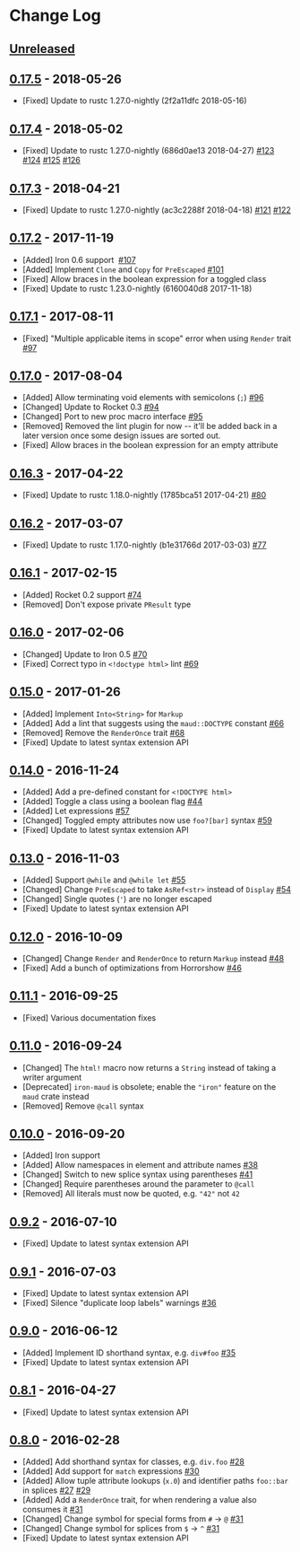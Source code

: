 # Change Log

## [Unreleased]

## [0.17.5] - 2018-05-26

- [Fixed] Update to rustc 1.27.0-nightly (2f2a11dfc 2018-05-16)

## [0.17.4] - 2018-05-02

- [Fixed] Update to rustc 1.27.0-nightly (686d0ae13 2018-04-27)
  [#123](https://github.com/lfairy/maud/issues/123)
  [#124](https://github.com/lfairy/maud/pull/124)
  [#125](https://github.com/lfairy/maud/issues/125)
  [#126](https://github.com/lfairy/maud/pull/126)

## [0.17.3] - 2018-04-21

- [Fixed] Update to rustc 1.27.0-nightly (ac3c2288f 2018-04-18)
  [#121](https://github.com/lfairy/maud/issues/121)
  [#122](https://github.com/lfairy/maud/pull/122)

## [0.17.2] - 2017-11-19

- [Added] Iron 0.6 support
  [#107](https://github.com/lfairy/maud/pull/107)
- [Added] Implement `Clone` and `Copy` for `PreEscaped`
  [#101](https://github.com/lfairy/maud/pull/101)
- [Fixed] Allow braces in the boolean expression for a toggled class
- [Fixed] Update to rustc 1.23.0-nightly (6160040d8 2017-11-18)

## [0.17.1] - 2017-08-11

- [Fixed] "Multiple applicable items in scope" error when using `Render` trait
  [#97](https://github.com/lfairy/maud/issues/97)

## [0.17.0] - 2017-08-04

- [Added] Allow terminating void elements with semicolons (`;`)
  [#96](https://github.com/lfairy/maud/pull/96)
- [Changed] Update to Rocket 0.3
  [#94](https://github.com/lfairy/maud/pull/94)
- [Changed] Port to new proc macro interface
  [#95](https://github.com/lfairy/maud/pull/95)
- [Removed] Removed the lint plugin for now -- it'll be added back in a later version once some design issues are sorted out.
- [Fixed] Allow braces in the boolean expression for an empty attribute

## [0.16.3] - 2017-04-22

- [Fixed] Update to rustc 1.18.0-nightly (1785bca51 2017-04-21)
  [#80](https://github.com/lfairy/maud/issues/80)

## [0.16.2] - 2017-03-07

- [Fixed] Update to rustc 1.17.0-nightly (b1e31766d 2017-03-03)
  [#77](https://github.com/lfairy/maud/issues/77)

## [0.16.1] - 2017-02-15

- [Added] Rocket 0.2 support
  [#74](https://github.com/lfairy/maud/pull/74)
- [Removed] Don't expose private `PResult` type

## [0.16.0] - 2017-02-06

- [Changed] Update to Iron 0.5
  [#70](https://github.com/lfairy/maud/issues/70)
- [Fixed] Correct typo in `<!doctype html>` lint
  [#69](https://github.com/lfairy/maud/issues/69)

## [0.15.0] - 2017-01-26

- [Added] Implement `Into<String>` for `Markup`
- [Added] Add a lint that suggests using the `maud::DOCTYPE` constant
  [#66](https://github.com/lfairy/maud/issues/66)
- [Removed] Remove the `RenderOnce` trait
  [#68](https://github.com/lfairy/maud/issues/68)
- [Fixed] Update to latest syntax extension API

## [0.14.0] - 2016-11-24

- [Added] Add a pre-defined constant for `<!DOCTYPE html>`
- [Added] Toggle a class using a boolean flag
  [#44](https://github.com/lfairy/maud/issues/44)
- [Added] Let expressions
  [#57](https://github.com/lfairy/maud/issues/57)
- [Changed] Toggled empty attributes now use `foo?[bar]` syntax
  [#59](https://github.com/lfairy/maud/issues/59)
- [Fixed] Update to latest syntax extension API


## [0.13.0] - 2016-11-03

- [Added] Support `@while` and `@while let`
  [#55](https://github.com/lfairy/maud/pull/55)
- [Changed] Change `PreEscaped` to take `AsRef<str>` instead of `Display`
  [#54](https://github.com/lfairy/maud/issues/54)
- [Changed] Single quotes (`'`) are no longer escaped
- [Fixed] Update to latest syntax extension API


## [0.12.0] - 2016-10-09

- [Changed] Change `Render` and `RenderOnce` to return `Markup` instead
  [#48](https://github.com/lfairy/maud/issues/48)
- [Fixed] Add a bunch of optimizations from Horrorshow
  [#46](https://github.com/lfairy/maud/issues/46)


## [0.11.1] - 2016-09-25

- [Fixed] Various documentation fixes


## [0.11.0] - 2016-09-24

- [Changed] The `html!` macro now returns a `String` instead of taking a writer argument
- [Deprecated] `iron-maud` is obsolete; enable the `"iron"` feature on the `maud` crate instead
- [Removed] Remove `@call` syntax


## [0.10.0] - 2016-09-20

- [Added] Iron support
- [Added] Allow namespaces in element and attribute names
  [#38](https://github.com/lfairy/maud/pull/38)
- [Changed] Switch to new splice syntax using parentheses
  [#41](https://github.com/lfairy/maud/issues/41)
- [Changed] Require parentheses around the parameter to `@call`
- [Removed] All literals must now be quoted, e.g. `"42"` not `42`


## [0.9.2] - 2016-07-10

- [Fixed] Update to latest syntax extension API


## [0.9.1] - 2016-07-03

- [Fixed] Update to latest syntax extension API
- [Fixed] Silence "duplicate loop labels" warnings
  [#36](https://github.com/lfairy/maud/issues/36)


## [0.9.0] - 2016-06-12

- [Added] Implement ID shorthand syntax, e.g. `div#foo`
  [#35](https://github.com/lfairy/maud/issues/35)
- [Fixed] Update to latest syntax extension API


## [0.8.1] - 2016-04-27

- [Fixed] Update to latest syntax extension API


## [0.8.0] - 2016-02-28

- [Added] Add shorthand syntax for classes, e.g. `div.foo`
  [#28](https://github.com/lfairy/maud/pull/28)
- [Added] Add support for `match` expressions
  [#30](https://github.com/lfairy/maud/pull/30)
- [Added] Allow tuple attribute lookups (`x.0`) and identifier paths `foo::bar` in splices
  [#27](https://github.com/lfairy/maud/pull/27)
  [#29](https://github.com/lfairy/maud/pull/29)
- [Added] Add a `RenderOnce` trait, for when rendering a value also consumes it
  [#31](https://github.com/lfairy/maud/pull/31)
- [Changed] Change symbol for special forms from `#` → `@`
  [#31](https://github.com/lfairy/maud/pull/31)
- [Changed] Change symbol for splices from `$` → `^`
  [#31](https://github.com/lfairy/maud/pull/31)
- [Fixed] Update to latest syntax extension API


[Unreleased]: https://github.com/lfairy/maud/compare/v0.17.5...HEAD
[0.17.5]: https://github.com/lfairy/maud/compare/v0.17.4...v0.17.5
[0.17.4]: https://github.com/lfairy/maud/compare/v0.17.3...v0.17.4
[0.17.3]: https://github.com/lfairy/maud/compare/v0.17.2...v0.17.3
[0.17.2]: https://github.com/lfairy/maud/compare/v0.17.1...v0.17.2
[0.17.1]: https://github.com/lfairy/maud/compare/v0.17.0...v0.17.1
[0.17.0]: https://github.com/lfairy/maud/compare/v0.16.3...v0.17.0
[0.16.3]: https://github.com/lfairy/maud/compare/v0.16.2...v0.16.3
[0.16.2]: https://github.com/lfairy/maud/compare/v0.16.1...v0.16.2
[0.16.1]: https://github.com/lfairy/maud/compare/v0.16.0...v0.16.1
[0.16.0]: https://github.com/lfairy/maud/compare/v0.15.0...v0.16.0
[0.15.0]: https://github.com/lfairy/maud/compare/v0.14.0...v0.15.0
[0.14.0]: https://github.com/lfairy/maud/compare/v0.13.0...v0.14.0
[0.13.0]: https://github.com/lfairy/maud/compare/v0.12.0...v0.13.0
[0.12.0]: https://github.com/lfairy/maud/compare/v0.11.1...v0.12.0
[0.11.1]: https://github.com/lfairy/maud/compare/v0.11.0...v0.11.1
[0.11.0]: https://github.com/lfairy/maud/compare/v0.10.0...v0.11.0
[0.10.0]: https://github.com/lfairy/maud/compare/v0.9.2...v0.10.0
[0.9.2]: https://github.com/lfairy/maud/compare/v0.9.1...v0.9.2
[0.9.1]: https://github.com/lfairy/maud/compare/v0.9.0...v0.9.1
[0.9.0]: https://github.com/lfairy/maud/compare/v0.8.1...v0.9.0
[0.8.1]: https://github.com/lfairy/maud/compare/v0.8.0...v0.8.1
[0.8.0]: https://github.com/lfairy/maud/compare/v0.7.4...v0.8.0
